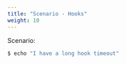 ```yaml
---
title: "Scenario - Hooks"
weight: 10
---
```


Scenario:

```bash hook=test hookTimeout=400
$ echo "I have a long hook timeout"
```